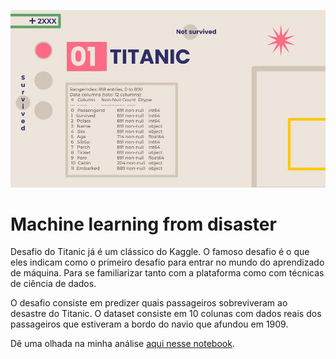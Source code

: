 ![capa](imagens/capa_titanic.jpg)

# Machine learning from disaster
Desafio do Titanic já é um clássico do Kaggle. O famoso desafio é o que eles indicam como o primeiro desafio para entrar no mundo do aprendizado de máquina. Para se familiarizar tanto com a plataforma como com técnicas de ciência de dados.  

O desafio consiste em predizer quais passageiros sobreviveram ao desastre do Titanic. O dataset consiste em 10 colunas com dados reais dos passageiros que estiveram a bordo do navio que afundou em 1909.  

Dê uma olhada na minha análise [aqui nesse notebook](notebooks/titanic.ipynb).